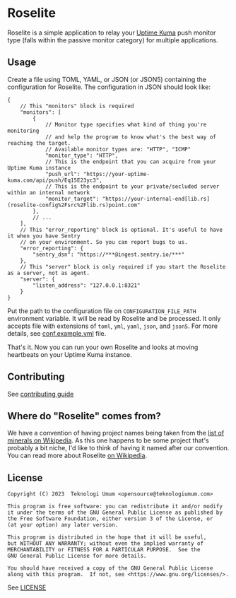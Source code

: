 # Roselite

Roselite is a simple application to relay your [Uptime Kuma](https://github.com/louislam/uptime-kuma) push monitor type
(falls within the passive monitor category) for multiple applications.

## Usage

Create a file using TOML, YAML, or JSON (or JSON5) containing the configuration for Roselite. The configuration in JSON
should look like:

```json5
{
    // This "monitors" block is required
    "monitors": [
        {
            // Monitor type specifies what kind of thing you're monitoring
            // and help the program to know what's the best way of reaching the target.
            // Available monitor types are: "HTTP", "ICMP"
            "monitor_type": "HTTP",
            // This is the endpoint that you can acquire from your Uptime Kuma instance
            "push_url": "https://your-uptime-kuma.com/api/push/Eq15E23yc3",
            // This is the endpoint to your private/secluded server within an internal network
            "monitor_target": "https://your-internal-end[lib.rs](roselite-config%2Fsrc%2Flib.rs)point.com"
        },
        // ...
    ],
    // This "error_reporting" block is optional. It's useful to have it when you have Sentry
    // on your environment. So you can report bugs to us.
    "error_reporting": {
        "sentry_dsn": "https://***@ingest.sentry.io/***"
    },
    // This "server" block is only required if you start the Roselite as a server, not as agent.
    "server": {
        "listen_address": "127.0.0.1:8321"
    }
}
```

Put the path to the configuration file on `CONFIGURATION_FILE_PATH` environment variable. It will be read by Roselite
and be processed. It only accepts file with extensions of `toml`, `yml`, `yaml`, `json`, and `json5`.
For more details, see [conf.example.yml](./conf.example.toml) file.

That's it. Now you can run your own Roselite and looks at moving heartbeats on your Uptime Kuma instance.

## Contributing

See [contributing guide](./CONTRIBUTING.md)

## Where do "Roselite" comes from?

We have a convention of having project names being taken from
the [list of minerals on Wikipedia](https://en.wikipedia.org/wiki/List_of_minerals).
As this one happens to be some project that's probably a bit niche, I'd like to think of having it named after
our convention. You can read more about Roselite [on Wikipedia](https://en.wikipedia.org/wiki/Roselite).

## License

```
Copyright (C) 2023  Teknologi Umum <opensource@teknologiumum.com>

This program is free software: you can redistribute it and/or modify
it under the terms of the GNU General Public License as published by
the Free Software Foundation, either version 3 of the License, or
(at your option) any later version.

This program is distributed in the hope that it will be useful,
but WITHOUT ANY WARRANTY; without even the implied warranty of
MERCHANTABILITY or FITNESS FOR A PARTICULAR PURPOSE.  See the
GNU General Public License for more details.

You should have received a copy of the GNU General Public License
along with this program.  If not, see <https://www.gnu.org/licenses/>.
```

See [LICENSE](./LICENSE)